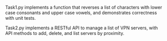 Task1.py implements a function that reverses a list of characters with lower case consonants and upper case vowels, and demonstrates correctness with unit tests.

Task2.py implements a RESTful API to manage a list of VPN servers, with API methods to add, delete, and list servers by proximity.